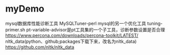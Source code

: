 # myDemo
mysql数据库性能诊断工具      MySQLTuner-perl
mysql的另一个优化工具        tuning-primer.sh
pt-variable-advisor是pt工具集的一个子工具，诊断参数设置是否合理        https://www.percona.com/downloads/percona-toolkit/LATEST/
nltk_data(python、github;packages下载下来，改名为nltk_data)           https://github.com/nltk/nltk_data
